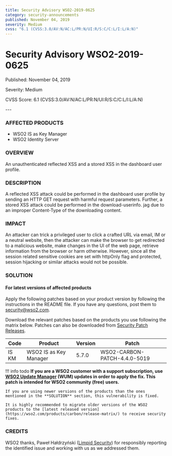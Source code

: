 ```yaml
---
title: Security Advisory WSO2-2019-0625
category: security-announcements
published: November 04, 2019
severity: Medium
cvss: "6.1 (CVSS:3.0/AV:N/AC:L/PR:N/UI:R/S:C/C:L/I:L/A:N)"
---
```


# Security Advisory WSO2-2019-0625

<p class="doc-info">Published: November 04, 2019</p>
<p class="doc-info">Severity: Medium</p>
<p class="doc-info">CVSS Score: 6.1 (CVSS:3.0/AV:N/AC:L/PR:N/UI:R/S:C/C:L/I:L/A:N)</p>
---

### AFFECTED PRODUCTS
* WSO2 IS as Key Manager
* WSO2 Identity Server


### OVERVIEW
An unauthenticated reflected XSS and a stored XSS in the dashboard user profile.


### DESCRIPTION
A reflected XSS attack could be performed in the dashboard user profile by sending an HTTP GET request with harmful request parameters. Further, a stored XSS attack could be performed in the download-userinfo. jag due to an improper Content-Type of the downloading content.


### IMPACT
An attacker can trick a privileged user to click a crafted URL via email, IM or a neutral website, then the attacker can make the browser to get redirected to a malicious website, make changes in the UI of the web page, retrieve information from the browser or harm otherwise. However, since all the session related sensitive cookies are set with httpOnly flag and protected, session hijacking or similar attacks would not be possible.


### SOLUTION

#### For latest versions of affected products
Apply the following patches based on your product version by following the instructions in the README file. If you have any questions, post them to <security@wso2.com>.

Download the relevant patches based on the products you use following the matrix below. Patches can also be downloaded from [Security Patch Releases](https://wso2.com/security-patch-releases/).


| **Code** | **Product**                | **Version** | **Patch**                    |
| -------- | -------------------------- | ----------- | ---------------------------- |
| IS KM    | WSO2 IS as Key Manager     | 5.7.0       | WSO2-CARBON-PATCH-4.4.0-5019 |


!!! info todo
    **If you are a WSO2 customer with a support subscription, use [WSO2 Update Manager](https://wso2.com/updates/wum) (WUM) updates in order to apply the fix. This patch is intended for WSO2 community (free) users.**

    If you are using newer versions of the products than the ones mentioned in the **SOLUTION** section, this vulnerability is fixed.

    It is highly recommended to migrate older versions of the WSO2 products to the [latest released version](https://wso2.com/products/carbon/release-matrix/) to receive security fixes.


### CREDITS
WSO2 thanks, Paweł Hałdrzyński ([Limpid Security](https://limpidsecurity.pl/)) for responsibly reporting the identified issue and working with us as we addressed them.
